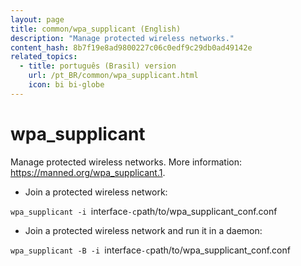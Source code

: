 ```yaml
---
layout: page
title: common/wpa_supplicant (English)
description: "Manage protected wireless networks."
content_hash: 8b7f19e8ad9800227c06c0edf9c29db0ad49142e
related_topics:
  - title: português (Brasil) version
    url: /pt_BR/common/wpa_supplicant.html
    icon: bi bi-globe
---
```

# wpa_supplicant

Manage protected wireless networks.
More information: <https://manned.org/wpa_supplicant.1>.

- Join a protected wireless network:

`wpa_supplicant -i `<span class="tldr-var badge badge-pill bg-dark-lm bg-white-dm text-white-lm text-dark-dm font-weight-bold">interface</span>` -c `<span class="tldr-var badge badge-pill bg-dark-lm bg-white-dm text-white-lm text-dark-dm font-weight-bold">path/to/wpa_supplicant_conf.conf</span>

- Join a protected wireless network and run it in a daemon:

`wpa_supplicant -B -i `<span class="tldr-var badge badge-pill bg-dark-lm bg-white-dm text-white-lm text-dark-dm font-weight-bold">interface</span>` -c `<span class="tldr-var badge badge-pill bg-dark-lm bg-white-dm text-white-lm text-dark-dm font-weight-bold">path/to/wpa_supplicant_conf.conf</span>
